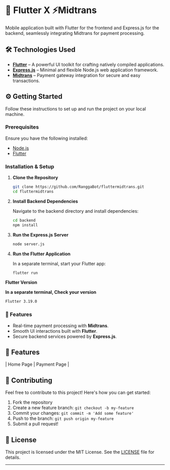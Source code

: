 # 🚀 Flutter X ⚡Midtrans

Mobile application built with Flutter for the frontend and Express.js for the backend, seamlessly integrating Midtrans for payment processing.


## 🛠️ Technologies Used

- **[Flutter](https://flutter.dev/)** – A powerful UI toolkit for crafting natively compiled applications.
- **[Express.js](https://expressjs.com/)** – Minimal and flexible Node.js web application framework.
- **[Midtrans](https://midtrans.com/)** – Payment gateway integration for secure and easy transactions.

## ⚙️ Getting Started

Follow these instructions to set up and run the project on your local machine.

### Prerequisites

Ensure you have the following installed:
- [Node.js](https://nodejs.org/)
- [Flutter](https://flutter.dev/docs/get-started/install)

### Installation & Setup

1. **Clone the Repository**

   ```bash
   git clone https://github.com/RanggaBot/fluttermidtrans.git
   cd fluttermidtrans
   ```

2. **Install Backend Dependencies**

   Navigate to the backend directory and install dependencies:
   ```bash
   cd backend
   npm install
   ```

3. **Run the Express.js Server**

   ```bash
   node server.js
   ```

4. **Run the Flutter Application**

   In a separate terminal, start your Flutter app:
   ```bash
   flutter run
   ```

**Flutter Version**

   **In a separate terminal, Check your version**
   ```bash
   Flutter 3.19.0
   ```

### 🌟 Features

- Real-time payment processing with **Midtrans**.
- Smooth UI interactions built with **Flutter**.
- Secure backend services powered by **Express.js**.

## 🎨 Features 

| Home Page | Payment Page | 


## 🤝 Contributing

Feel free to contribute to this project! Here's how you can get started:

1. Fork the repository
2. Create a new feature branch: `git checkout -b my-feature`
3. Commit your changes: `git commit -m 'Add some feature'`
4. Push to the branch: `git push origin my-feature`
5. Submit a pull request!

## 📝 License

This project is licensed under the MIT License. See the [LICENSE](LICENSE) file for details.

---

